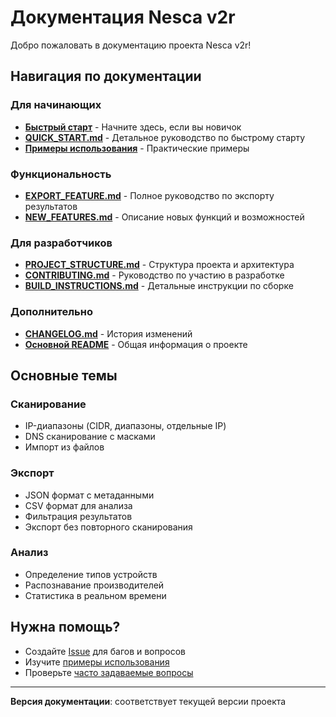 # Документация Nesca v2r

Добро пожаловать в документацию проекта Nesca v2r!

## Навигация по документации

### Для начинающих
- **[Быстрый старт](../README.md#-быстрый-старт)** - Начните здесь, если вы новичок
- **[QUICK_START.md](QUICK_START.md)** - Детальное руководство по быстрому старту
- **[Примеры использования](../README.md#-примеры-использования)** - Практические примеры

### Функциональность
- **[EXPORT_FEATURE.md](EXPORT_FEATURE.md)** - Полное руководство по экспорту результатов
- **[NEW_FEATURES.md](NEW_FEATURES.md)** - Описание новых функций и возможностей

### Для разработчиков
- **[PROJECT_STRUCTURE.md](PROJECT_STRUCTURE.md)** - Структура проекта и архитектура
- **[CONTRIBUTING.md](CONTRIBUTING.md)** - Руководство по участию в разработке
- **[BUILD_INSTRUCTIONS.md](BUILD_INSTRUCTIONS.md)** - Детальные инструкции по сборке

### Дополнительно
- **[CHANGELOG.md](../CHANGELOG.md)** - История изменений
- **[Основной README](../README.md)** - Общая информация о проекте

## Основные темы

### Сканирование
- IP-диапазоны (CIDR, диапазоны, отдельные IP)
- DNS сканирование с масками
- Импорт из файлов

### Экспорт
- JSON формат с метаданными
- CSV формат для анализа
- Фильтрация результатов
- Экспорт без повторного сканирования

### Анализ
- Определение типов устройств
- Распознавание производителей
- Статистика в реальном времени

## Нужна помощь?

- Создайте [Issue](https://github.com/your-repo/issues) для багов и вопросов
- Изучите [примеры использования](QUICK_START.md)
- Проверьте [часто задаваемые вопросы](../README.md#-важные-замечания)

---

**Версия документации**: соответствует текущей версии проекта

